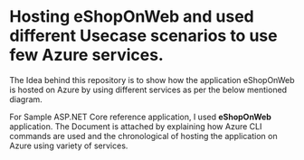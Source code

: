 
# Hosting eShopOnWeb and used different Usecase scenarios to use few Azure services.

The Idea behind this repository is to show how the application eShopOnWeb is hosted on Azure by using different services as per the below mentioned diagram.

For Sample ASP.NET Core reference application, I used **eShopOnWeb** application. The Document is attached by explaining how Azure CLI commands are used and the chronological of hosting the application on Azure using variety of services.
